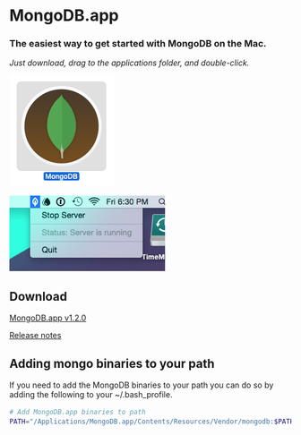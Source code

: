 # MongoDB.app

### The easiest way to get started with MongoDB on the Mac.
_Just download, drag to the applications folder, and double-click._

![MongoDB.app Icon](screenshot-icon.png)

![MongoDB.app Screenshot](screenshot.png)

## Download

[MongoDB.app v1.2.0](https://github.com/gcollazo/mongodbapp/releases/download/1.2.0/MongoDB.zip)

[Release notes](https://github.com/gcollazo/mongodbapp/releases/tag/1.2.0)

## Adding mongo binaries to your path
If you need to add the MongoDB binaries to your path you can do so by adding the following to your ~/.bash_profile.

```bash
# Add MongoDB.app binaries to path
PATH="/Applications/MongoDB.app/Contents/Resources/Vendor/mongodb:$PATH"
```
